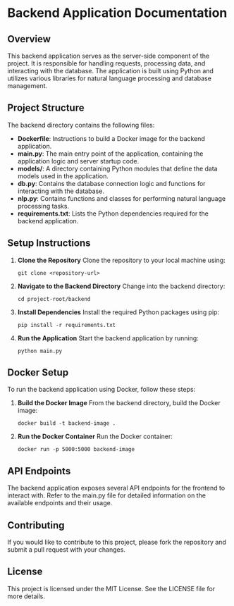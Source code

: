 # Backend Application Documentation

## Overview
This backend application serves as the server-side component of the project. It is responsible for handling requests, processing data, and interacting with the database. The application is built using Python and utilizes various libraries for natural language processing and database management.

## Project Structure
The backend directory contains the following files:

- **Dockerfile**: Instructions to build a Docker image for the backend application.
- **main.py**: The main entry point of the application, containing the application logic and server startup code.
- **models/**: A directory containing Python modules that define the data models used in the application.
- **db.py**: Contains the database connection logic and functions for interacting with the database.
- **nlp.py**: Contains functions and classes for performing natural language processing tasks.
- **requirements.txt**: Lists the Python dependencies required for the backend application.
  
## Setup Instructions

1. **Clone the Repository**
   Clone the repository to your local machine using:
   ```
   git clone <repository-url>
   ```

2. **Navigate to the Backend Directory**
   Change into the backend directory:
   ```
   cd project-root/backend
   ```

3. **Install Dependencies**
   Install the required Python packages using pip:
   ```
   pip install -r requirements.txt
   ```

4. **Run the Application**
   Start the backend application by running:
   ```
   python main.py
   ```

## Docker Setup
To run the backend application using Docker, follow these steps:

1. **Build the Docker Image**
   From the backend directory, build the Docker image:
   ```
   docker build -t backend-image .
   ```

2. **Run the Docker Container**
   Run the Docker container:
   ```
   docker run -p 5000:5000 backend-image
   ```

## API Endpoints
The backend application exposes several API endpoints for the frontend to interact with. Refer to the main.py file for detailed information on the available endpoints and their usage.

## Contributing
If you would like to contribute to this project, please fork the repository and submit a pull request with your changes.

## License
This project is licensed under the MIT License. See the LICENSE file for more details.